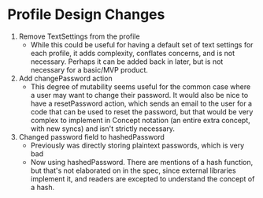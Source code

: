 # Profile Design Changes

1. Remove TextSettings from the profile
	- While this could be useful for having a default set of text settings for each profile, it adds complexity, conflates concerns, and is not necessary. Perhaps it can be added back in later, but is not necessary for a basic/MVP product. 
2. Add changePassword action
	- This degree of mutability seems useful for the common case where a user may want to change their password. It would also be nice to have a resetPassword action, which sends an email to the user for a code that can be used to reset the password, but that would be very complex to implement in Concept notation (an entire extra concept, with new syncs) and isn't strictly necessary. 
3. Changed password field to hashedPassword
	- Previously was directly storing plaintext passwords, which is very bad
	- Now using hashedPassword. There are mentions of a hash function, but that's not elaborated on in the spec, since external libraries implement it, and readers are excepted to understand the concept of a hash.
